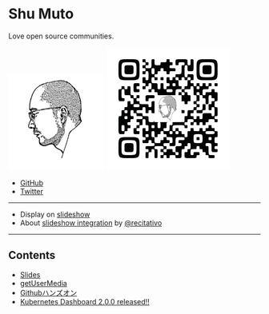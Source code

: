 Shu Muto
========

<link rel="shortcut icon" type="image/x-icon" href="favicon.ico">

Love open source communities.

![](/img/ShuMuto2020-192.png)
![](/img/QR_shu-mutou.github.io_icon.png)

* [GitHub](https://github.com/shu-mutou)
* [Twitter](https://twitter.com/ShuMuto)

----

* Display on [slideshow](https://shu-mutou.github.io/slideshow.html?md=README.md&title=Slideshow&theme=https://shu-mutou.github.io/revealjs-custom-jp.css)
* About [slideshow integration](https://recitativo.github.io/slides.html) by [@recitativo](https://recitativo.github.io)

---

Contents
--------

* [Slides](/slides/README.md)
* [getUserMedia](/webrtc/getUserMedia.html)
* [Githubハンズオン](https://shu-mutou.github.io/slideshow.html?md=/oss-training-2019-2/oss-training-2019-2.md&title=Github-Hands-on&theme=https://shu-mutou.github.io/revealjs-custom-jp.css)
* [Kubernetes Dashboard 2.0.0 released!!](/slides/kd200.md)
